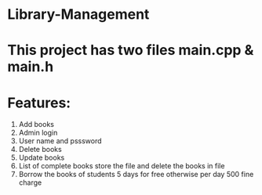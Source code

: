 # Library-Management
# This project has two files main.cpp & main.h
# Features:
1. Add books
2. Admin login
3. User name and psssword
4. Delete books
5. Update books
6. List of complete books store the file and delete the books in file
7. Borrow the books of students 5 days for free otherwise per day 500 fine charge
